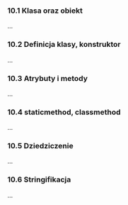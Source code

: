 ### 10.1 Klasa oraz obiekt
...

### 10.2 Definicja klasy, konstruktor
...

### 10.3 Atrybuty i metody
...

### 10.4 staticmethod, classmethod
...

### 10.5 Dziedziczenie
...

### 10.6 Stringifikacja
...

